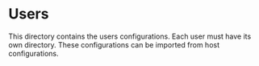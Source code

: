 # Users

This directory contains the users configurations. Each user must have its own
directory. These configurations can be imported from host configurations.
